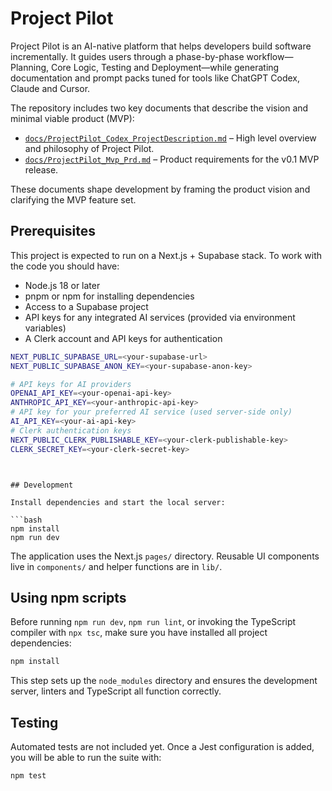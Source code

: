 # Project Pilot

Project Pilot is an AI-native platform that helps developers build software incrementally. It guides users through a phase-by-phase workflow—Planning, Core Logic, Testing and Deployment—while generating documentation and prompt packs tuned for tools like ChatGPT Codex, Claude and Cursor.

The repository includes two key documents that describe the vision and minimal viable product (MVP):

- [`docs/ProjectPilot_Codex_ProjectDescription.md`](docs/ProjectPilot_Codex_ProjectDescription.md) – High level overview and philosophy of Project Pilot.
- [`docs/ProjectPilot_Mvp_Prd.md`](docs/ProjectPilot_Mvp_Prd.md) – Product requirements for the v0.1 MVP release.

These documents shape development by framing the product vision and clarifying the MVP feature set.

## Prerequisites

This project is expected to run on a Next.js + Supabase stack. To work with the code you should have:

- Node.js 18 or later
- pnpm or npm for installing dependencies
- Access to a Supabase project
- API keys for any integrated AI services (provided via environment variables)
- A Clerk account and API keys for authentication


```bash
NEXT_PUBLIC_SUPABASE_URL=<your-supabase-url>
NEXT_PUBLIC_SUPABASE_ANON_KEY=<your-supabase-anon-key>

# API keys for AI providers
OPENAI_API_KEY=<your-openai-api-key>
ANTHROPIC_API_KEY=<your-anthropic-api-key>
# API key for your preferred AI service (used server-side only)
AI_API_KEY=<your-ai-api-key>
# Clerk authentication keys
NEXT_PUBLIC_CLERK_PUBLISHABLE_KEY=<your-clerk-publishable-key>
CLERK_SECRET_KEY=<your-clerk-secret-key>
```

```


## Development

Install dependencies and start the local server:

```bash
npm install
npm run dev
```

The application uses the Next.js `pages/` directory. Reusable UI components live in `components/` and helper functions are in `lib/`.


## Using npm scripts

Before running `npm run dev`, `npm run lint`, or invoking the TypeScript compiler with `npx tsc`, make sure you have installed all project dependencies:

```bash
npm install
```

This step sets up the `node_modules` directory and ensures the development server, linters and TypeScript all function correctly.

## Testing

Automated tests are not included yet. Once a Jest configuration is added, you will be able to run the suite with:

```bash
npm test
```
